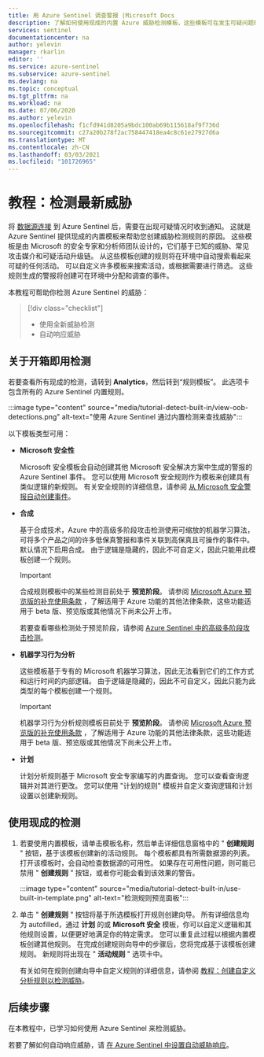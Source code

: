 ```yaml
---
title: 用 Azure Sentinel 调查警报 |Microsoft Docs
description: 了解如何使用现成的内置 Azure 威胁检测模板，这些模板可在发生可疑问题时通知你。
services: sentinel
documentationcenter: na
author: yelevin
manager: rkarlin
editor: ''
ms.service: azure-sentinel
ms.subservice: azure-sentinel
ms.devlang: na
ms.topic: conceptual
ms.tgt_pltfrm: na
ms.workload: na
ms.date: 07/06/2020
ms.author: yelevin
ms.openlocfilehash: f1cfd941d8205a9bdc100ab69b115618af9f736d
ms.sourcegitcommit: c27a20b278f2ac758447418ea4c8c61e27927d6a
ms.translationtype: MT
ms.contentlocale: zh-CN
ms.lasthandoff: 03/03/2021
ms.locfileid: "101726965"
---
```

# <a name="tutorial-detect-threats-out-of-the-box"></a>教程：检测最新威胁

将 [数据源连接](quickstart-onboard.md) 到 Azure Sentinel 后，需要在出现可疑情况时收到通知。 这就是 Azure Sentinel 提供现成的内置模板来帮助您创建威胁检测规则的原因。 这些模板是由 Microsoft 的安全专家和分析师团队设计的，它们基于已知的威胁、常见攻击媒介和可疑活动升级链。 从这些模板创建的规则将在环境中自动搜索看起来可疑的任何活动。 可以自定义许多模板来搜索活动，或根据需要进行筛选。 这些规则生成的警报将创建可在环境中分配和调查的事件。

本教程可帮助你检测 Azure Sentinel 的威胁：

> [!div class="checklist"]
> * 使用全新威胁检测
> * 自动响应威胁

## <a name="about-out-of-the-box-detections"></a>关于开箱即用检测

若要查看所有现成的检测，请转到 **Analytics**，然后转到“规则模板”。 此选项卡包含所有的 Azure Sentinel 内置规则。

   :::image type="content" source="media/tutorial-detect-built-in/view-oob-detections.png" alt-text="使用 Azure Sentinel 通过内置检测来查找威胁":::

以下模板类型可用：

- **Microsoft 安全性**
   
   Microsoft 安全模板会自动创建其他 Microsoft 安全解决方案中生成的警报的 Azure Sentinel 事件。 您可以使用 Microsoft 安全规则作为模板来创建具有类似逻辑的新规则。 有关安全规则的详细信息，请参阅 [从 Microsoft 安全警报自动创建事件](create-incidents-from-alerts.md)。

- **合成** 

    基于合成技术，Azure 中的高级多阶段攻击检测使用可缩放的机器学习算法，可将多个产品之间的许多低保真警报和事件关联到高保真且可操作的事件中。 默认情况下启用合成。 由于逻辑是隐藏的，因此不可自定义，因此只能用此模板创建一个规则。

    > [!IMPORTANT]
    > 合成规则模板中的某些检测目前处于 **预览阶段**。 请参阅 [Microsoft Azure 预览版的补充使用条款](https://azure.microsoft.com/support/legal/preview-supplemental-terms/) ，了解适用于 Azure 功能的其他法律条款，这些功能适用于 beta 版、预览版或其他情况下尚未公开上市。
    >
    > 若要查看哪些检测处于预览阶段，请参阅 [Azure Sentinel 中的高级多阶段攻击检测](fusion.md)。

- **机器学习行为分析**

    这些模板基于专有的 Microsoft 机器学习算法，因此无法看到它们的工作方式和运行时间的内部逻辑。 由于逻辑是隐藏的，因此不可自定义，因此只能为此类型的每个模板创建一个规则。

    > [!IMPORTANT]
    > 机器学习行为分析规则模板目前处于 **预览阶段**。 请参阅 [Microsoft Azure 预览版的补充使用条款](https://azure.microsoft.com/support/legal/preview-supplemental-terms/) ，了解适用于 Azure 功能的其他法律条款，这些功能适用于 beta 版、预览版或其他情况下尚未公开上市。

- **计划**

    计划分析规则基于 Microsoft 安全专家编写的内置查询。 您可以查看查询逻辑并对其进行更改。 您可以使用 "计划的规则" 模板并自定义查询逻辑和计划设置以创建新规则。

## <a name="use-out-of-the-box-detections"></a>使用现成的检测

1. 若要使用内置模板，请单击模板名称，然后单击详细信息窗格中的 " **创建规则** " 按钮，基于该模板创建新的活动规则。 每个模板都具有所需数据源的列表。 打开该模板时，会自动检查数据源的可用性。 如果存在可用性问题，则可能已禁用 " **创建规则** " 按钮，或者你可能会看到该效果的警告。
  
    :::image type="content" source="media/tutorial-detect-built-in/use-built-in-template.png" alt-text="检测规则预览面板":::
 
1. 单击 " **创建规则** " 按钮将基于所选模板打开规则创建向导。 所有详细信息均为 autofilled，通过 **计划** 的或 **Microsoft 安全** 模板，你可以自定义逻辑和其他规则设置，以便更好地满足你的特定需求。 您可以重复此过程以根据内置模板创建其他规则。 在完成创建规则向导中的步骤后，您将完成基于该模板创建规则。 新规则将出现在 " **活动规则** " 选项卡中。

    有关如何在规则创建向导中自定义规则的详细信息，请参阅 [教程：创建自定义分析规则以检测威胁](tutorial-detect-threats-custom.md)。

## <a name="next-steps"></a>后续步骤

在本教程中，已学习如何使用 Azure Sentinel 来检测威胁。 

若要了解如何自动响应威胁，请 [在 Azure Sentinel 中设置自动威胁响应](tutorial-respond-threats-playbook.md)。

